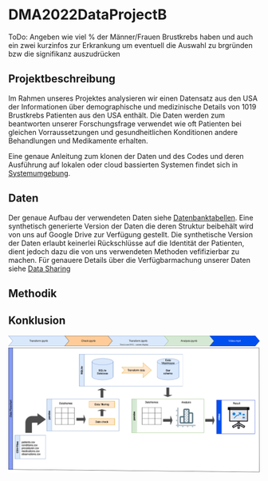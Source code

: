 # DMA2022DataProjectB

ToDo: Angeben wie viel % der Männer/Frauen Brustkrebs haben und auch ein zwei kurzinfos zur Erkrankung um eventuell die Auswahl zu brgründen bzw die signifikanz auszudrücken

## Projektbeschreibung

Im Rahmen unseres Projektes analysieren wir einen Datensatz  aus den USA der Informationen über demographische und medizinische Details von 1019 Brustkrebs Patienten aus den USA enthält. Die Daten werden zum beantworten unserer Forschungsfrage verwendet wie oft Patienten bei gleichen Vorraussetzungen und gesundheitlichen Konditionen andere Behandlungen und Medikamente erhalten.

Eine genaue Anleitung zum klonen der Daten und des Codes und deren Ausführung auf lokalen oder cloud bassierten Systemen findet sich in [Systemumgebung](https://github.com/Fuenfgeld/DMA2022DataProjectB/wiki/Systemumgebung).

## Daten 
Der genaue Aufbau der verwendeten Daten siehe [Datenbanktabellen](https://github.com/Fuenfgeld/DMA2022DataProjectB/wiki/Datenbanktabellen).
Eine synthetisch generierte Version der Daten die deren Struktur beibehält wird von uns auf Google Drive zur Verfügung gestellt. Die synthetische Version der Daten erlaubt keinerlei Rückschlüsse auf die Identität der Patienten, dient jedoch dazu die von uns verwendeten Methoden vefifizierbar zu machen. Für genauere Details über die Verfügbarmachung unserer Daten siehe [Data Sharing](https://github.com/Fuenfgeld/DMA2022DataProjectB/wiki/Datenmanagementplan#34-data-sharing)

## Methodik


## Konklusion
![Flowchart](https://raw.githubusercontent.com/Fuenfgeld/DMA2022DataProjectB/493ea8d456411bd701861dd6dcc4463d59ee2c46/Daten_schema/Links.svg)
![Flowchart](https://raw.githubusercontent.com/Fuenfgeld/DMA2022DataProjectB/main/Daten_schema/Dataflowchart.png)
